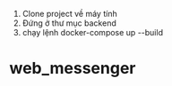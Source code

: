 1. Clone project về máy tính
2. Đứng ở thư mục backend
3. chạy lệnh docker-compose up --build
# web_messenger
